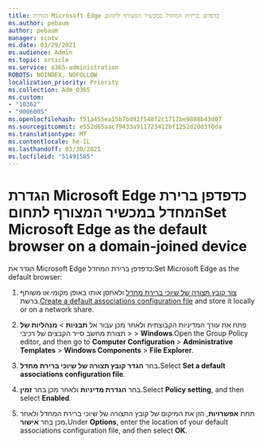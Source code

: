 ```yaml
---
title: הגדרת Microsoft Edge כדפדפן ברירת המחדל במכשיר המצורף לתחום
ms.author: pebaum
author: pebaum
manager: scotv
ms.date: 03/29/2021
ms.audience: Admin
ms.topic: article
ms.service: o365-administration
ROBOTS: NOINDEX, NOFOLLOW
localization_priority: Priority
ms.collection: Adm_O365
ms.custom:
- "10362"
- "9006005"
ms.openlocfilehash: f51a455ea15b7bd92f548f2c1717be9888b43d07
ms.sourcegitcommit: e552d65aac79433a911723412bf1252d20d3f0da
ms.translationtype: MT
ms.contentlocale: he-IL
ms.lasthandoff: 03/30/2021
ms.locfileid: "51491585"
---
```

# <a name="set-microsoft-edge-as-the-default-browser-on-a-domain-joined-device"></a><span data-ttu-id="706ce-102">הגדרת Microsoft Edge כדפדפן ברירת המחדל במכשיר המצורף לתחום</span><span class="sxs-lookup"><span data-stu-id="706ce-102">Set Microsoft Edge as the default browser on a domain-joined device</span></span>

<span data-ttu-id="706ce-103">הגדר את Microsoft Edge כדפדפן ברירת המחדל:</span><span class="sxs-lookup"><span data-stu-id="706ce-103">Set Microsoft Edge as the default browser:</span></span> 

1. <span data-ttu-id="706ce-104">[צור קובץ תצורה של שיוכי ברירת מחדל](https://go.microsoft.com/fwlink/?linkid=2132437) ולאחסן אותו באופן מקומי או משותף ברשת.</span><span class="sxs-lookup"><span data-stu-id="706ce-104">[Create a default associations configuration file](https://go.microsoft.com/fwlink/?linkid=2132437) and store it locally or on a network share.</span></span>

1. <span data-ttu-id="706ce-105">פתח את עורך המדיניות הקבוצתית ולאחר מכן עבור אל **תבניות**  >  **מנהליות של** תצורת מחשב סייר הקבצים של רכיבי  >    >  **Windows**.</span><span class="sxs-lookup"><span data-stu-id="706ce-105">Open the Group Policy editor, and then go to **Computer Configuration** > **Administrative Templates** > **Windows Components** > **File Explorer**.</span></span>

1. <span data-ttu-id="706ce-106">בחר **הגדר קובץ תצורה של שיוכי ברירת מחדל.**</span><span class="sxs-lookup"><span data-stu-id="706ce-106">Select **Set a default associations configuration file**.</span></span>

1. <span data-ttu-id="706ce-107">בחר **הגדרת מדיניות** ולאחר מכן בחר **זמין**.</span><span class="sxs-lookup"><span data-stu-id="706ce-107">Select **Policy setting**, and then select **Enabled**.</span></span>

1. <span data-ttu-id="706ce-108">תחת **אפשרויות**, הזן את המיקום של קובץ התצורה של שיוכי ברירת המחדל ולאחר מכן בחר **אישור.**</span><span class="sxs-lookup"><span data-stu-id="706ce-108">Under **Options**, enter the location of your default associations configuration file, and then select **OK**.</span></span>
